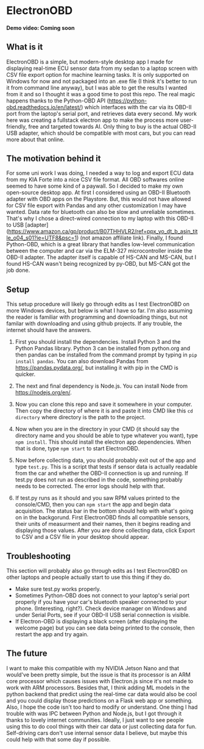 # ElectronOBD
#### Demo video: Coming soon
## What is it
ElectronOBD is a simple, but modern-style desktop app I made for displaying real-time ECU sensor data from my sedan to a laptop screen with CSV file export option for machine learning tasks. It is only supported on Windows for now and not packaged into an .exe file (I think it's better to run it from command line anyway), but I was able to get the results I wanted from it and so I thought it was a good time to post this repo. The real magic happens thanks to the Python-OBD API (https://python-obd.readthedocs.io/en/latest/) which interfaces with the car via its OBD-II port from the laptop's serial port, and retrieves data every second. My work here was creating a fullstack electron app to make the process more user-friendly, free and targeted towards AI. Only thing to buy is the actual OBD-II USB adapter, which should be compatible with most cars, but you can read more about that online.

## The motivation behind it
For some uni work I was doing, I needed a way to log and export ECU data from my KIA Forte into a nice CSV file format. All OBD softwares online seemed to have some kind of a paywall. So I decided to make my own open-source desktop app. At first I considered using an OBD-II Bluetooth adapter with OBD apps on the Playstore. But, this would not have allowed for CSV file export with Pandas and any other customization I may have wanted. Data rate for bluetooth can also be slow and unreliable sometimes. That's why I chose a direct-wired connection to my laptop with this OBD-II to USB [adapter] (https://www.amazon.ca/gp/product/B07THHVLR2/ref=ppx_yo_dt_b_asin_title_o04_s01?ie=UTF8&psc=1) (not amazon affiliate link). Finally, I found Python-OBD, which is a great library that handles low-level communication between the computer and car via the ELM-327 microcontroller inside the OBD-II adapter. The adapter itself is capable of HS-CAN and MS-CAN, but I found HS-CAN wasn't being recognized by py-OBD, but MS-CAN got the job done.

## Setup
This setup procedure will likely go through edits as I test ElectronOBD on more Windows devices, but below is what I have so far. I'm also assuming the reader is familiar with programming and downloading things, but not familar with downloading and using github projects. If any trouble, the internet should have the answers.

1) First you should install the dependencies. Install Python 3 and the Python Pandas library. Python 3 can be installed from python.org and then pandas can be installed from the command prompt by typing in ```pip install pandas```. You can also download Pandas from https://pandas.pydata.org/, but installing it with pip in the CMD is quicker.

2) The next and final dependency is Node.js. You can install Node from https://nodejs.org/en/. 

3) Now you can clone this repo and save it somewhere in your computer. Then copy the directory of where it is and paste it into CMD like this ```cd directory``` where directory is the path to the project. 

4) Now when you are in the directory in your CMD (it should say the directory name and you should be able to type whatever you want), type ```npm install```. This should install the electron app dependencies. When that is done, type ```npm start```  to start ElectronOBD.

5) Now before collecting data, you should probably exit out of the app and type ```test.py```. This is a script that tests if sensor data is actually readable from the car and whether the OBD-II connection is up and running. If test.py does not run as described in the code, something probably needs to be corrected. The error logs should help with that. 

6) If test.py runs as it should and you saw RPM values printed to the console/CMD, then you can ```npm start``` the app and begin data acquisition. The status bar in the bottom should help with what's going on in the backgorund. First ElectronOBD finds all compatible sensors, their units of measurment and their names, then it begins reading and displaying those values. After you are done collecting data, click Export to CSV and a CSV file in your desktop should appear. 

## Troubleshooting
This section will probably also go through edits as I test ElectronOBD on other laptops and people actually start to use this thing if they do.
- Make sure test.py works properly.
- Sometimes Python-OBD does not connect to your laptop's serial port properly if you have your car's bluetooth speaker connected to your phone. (Interesting, right?). Check device manager on Windows and under Serial Ports, see if your OBD-II USB serial connection is visible.
- If Electron-OBD is displaying a black screen (after displaying the welcome page) but you can see data being printed to the console, then restart the app and try again.

## The future
I want to make this compatible with my NVIDIA Jetson Nano and that would've been pretty simple, but the issue is that its processor is an ARM core processor which causes issues with Electron.js since it's not made to work with ARM processors. Besides that, I think adding ML models in the python backend that predict using the real-time car data would also be cool and you could display those predictions on a Flask web app or something. Also, I hope the code isn't too hard to modify or understand. One thing I had trouble with was IPC between Python and Node.js, but I got through it thanks to lovely internet communities.
Ideally, I just want to see people using this to do cool things with their car data or just collecting data for fun. Self-driving cars don't use internal sensor data I believe, but maybe this could help with that some day if possible.


